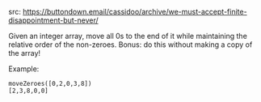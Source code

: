 src: https://buttondown.email/cassidoo/archive/we-must-accept-finite-disappointment-but-never/

Given an integer array, move all 0s to the end of it while maintaining the relative order of the non-zeroes. Bonus: do this without making a copy of the array!

Example:
```
moveZeroes([0,2,0,3,8])
[2,3,8,0,0]
```
